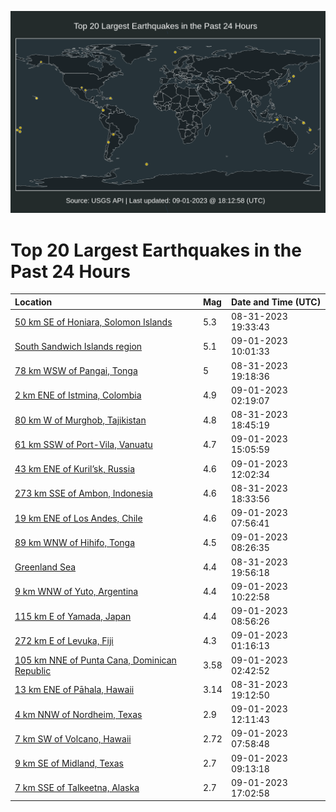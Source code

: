 ![Map](./map.png)

# Top 20 Largest Earthquakes in the Past 24 Hours

| Location | Mag | Date and Time (UTC) |
|:---|:---|:---|
| [50 km SE of Honiara, Solomon Islands](https://earthquake.usgs.gov/earthquakes/eventpage/us7000ksgy) | 5.3 | 08-31-2023 19:33:43 |
| [South Sandwich Islands region](https://earthquake.usgs.gov/earthquakes/eventpage/us7000kslp) | 5.1 | 09-01-2023 10:01:33 |
| [78 km WSW of Pangai, Tonga](https://earthquake.usgs.gov/earthquakes/eventpage/us7000ksgv) | 5 | 08-31-2023 19:18:36 |
| [2 km ENE of Istmina, Colombia](https://earthquake.usgs.gov/earthquakes/eventpage/us7000ksjh) | 4.9 | 09-01-2023 02:19:07 |
| [80 km W of Murghob, Tajikistan](https://earthquake.usgs.gov/earthquakes/eventpage/us7000ksgl) | 4.8 | 08-31-2023 18:45:19 |
| [61 km SSW of Port-Vila, Vanuatu](https://earthquake.usgs.gov/earthquakes/eventpage/us7000ksnw) | 4.7 | 09-01-2023 15:05:59 |
| [43 km ENE of Kuril’sk, Russia](https://earthquake.usgs.gov/earthquakes/eventpage/us7000ksm9) | 4.6 | 09-01-2023 12:02:34 |
| [273 km SSE of Ambon, Indonesia](https://earthquake.usgs.gov/earthquakes/eventpage/us7000ksgk) | 4.6 | 08-31-2023 18:33:56 |
| [19 km ENE of Los Andes, Chile](https://earthquake.usgs.gov/earthquakes/eventpage/us7000kskb) | 4.6 | 09-01-2023 07:56:41 |
| [89 km WNW of Hihifo, Tonga](https://earthquake.usgs.gov/earthquakes/eventpage/us7000kskk) | 4.5 | 09-01-2023 08:26:35 |
| [Greenland Sea](https://earthquake.usgs.gov/earthquakes/eventpage/us7000ksh5) | 4.4 | 08-31-2023 19:56:18 |
| [9 km WNW of Yuto, Argentina](https://earthquake.usgs.gov/earthquakes/eventpage/us7000ksm5) | 4.4 | 09-01-2023 10:22:58 |
| [115 km E of Yamada, Japan](https://earthquake.usgs.gov/earthquakes/eventpage/us7000kskn) | 4.4 | 09-01-2023 08:56:26 |
| [272 km E of Levuka, Fiji](https://earthquake.usgs.gov/earthquakes/eventpage/us7000ksjb) | 4.3 | 09-01-2023 01:16:13 |
| [105 km NNE of Punta Cana, Dominican Republic](https://earthquake.usgs.gov/earthquakes/eventpage/pr2023244000) | 3.58 | 09-01-2023 02:42:52 |
| [13 km ENE of Pāhala, Hawaii](https://earthquake.usgs.gov/earthquakes/eventpage/hv73555082) | 3.14 | 08-31-2023 19:12:50 |
| [4 km NNW of Nordheim, Texas](https://earthquake.usgs.gov/earthquakes/eventpage/tx2023rcxj) | 2.9 | 09-01-2023 12:11:43 |
| [7 km SW of Volcano, Hawaii](https://earthquake.usgs.gov/earthquakes/eventpage/hv73556002) | 2.72 | 09-01-2023 07:58:48 |
| [9 km SE of Midland, Texas](https://earthquake.usgs.gov/earthquakes/eventpage/tx2023rcrm) | 2.7 | 09-01-2023 09:13:18 |
| [7 km SSE of Talkeetna, Alaska](https://earthquake.usgs.gov/earthquakes/eventpage/ak023b7t9lly) | 2.7 | 09-01-2023 17:02:58 |
